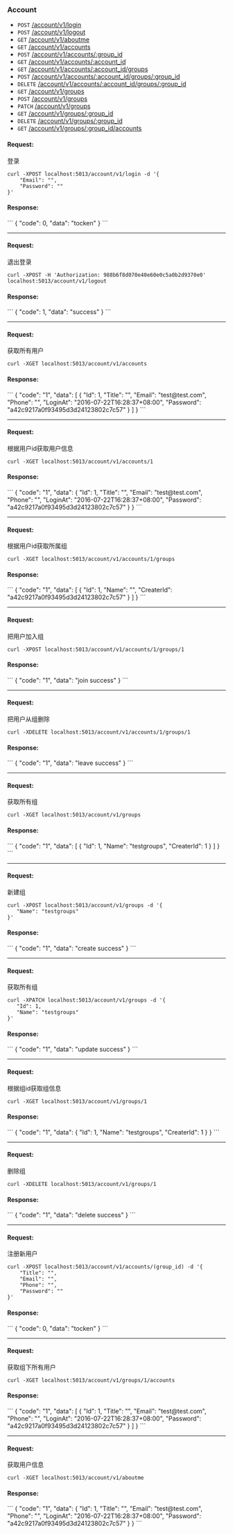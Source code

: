 ### Account

* `POST`   <a href="#012">/account/v1/login</a>
* `POST`   <a href="#001">/account/v1/logout</a>
* `GET`    <a href="#015">/account/v1/aboutme</a>
* `GET`    <a href="#002">/account/v1/accounts</a>
* `POST`   <a href="#013">/account/v1/accounts/:group_id</a>
* `GET`    <a href="#003">/account/v1/accounts/:account_id</a>
* `GET`    <a href="#004">/account/v1/accounts/:account_id/groups</a>
* `POST`   <a href="#005">/account/v1/accounts/:account_id/groups/:group_id</a>
* `DELETE` <a href="#006">/account/v1/accounts/:account_id/groups/:group_id</a>
* `GET`    <a href="#007">/account/v1/groups</a>
* `POST`   <a href="#008">/account/v1/groups</a>
* `PATCH`  <a href="#009">/account/v1/groups</a>
* `GET`    <a href="#010">/account/v1/groups/:group_id</a>
* `DELETE` <a href="#011">/account/v1/groups/:group_id</a>
* `GET`    <a href="#014">/account/v1/groups/:group_id/accounts</a>


<h4 name="012" id="012">Request:</h4>

登录

```
curl -XPOST localhost:5013/account/v1/login -d '{
	"Email": "",
	"Password": ""
}'
```
<h4>Response:</h4>
```
{
	"code": 0,
	"data": "tocken"
}
```

---

<h4 name="001" id="001">Request:</h4>

退出登录

```
curl -XPOST -H 'Authorization: 988b6f8d070e40e60e0c5a0b2d9370e0' localhost:5013/account/v1/logout
```
<h4>Response:</h4>
```
{
	"code": 1,
	"data": "success"
}
```

---

<h4 name="002" id="002">Request:</h4>

获取所有用户

```
curl -XGET localhost:5013/account/v1/accounts
```
<h4>Response:</h4>
```
{
  "code": "1",
  "data": [
    {
      "Id": 1,
      "Title": "",
      "Email": "test@test.com",
      "Phone": "",
      "LoginAt": "2016-07-22T16:28:37+08:00",
      "Password": "a42c9217a0f93495d3d24123802c7c57"
    }
  ]
}
```

---

<h4 name="003" id="003">Request:</h4>

根据用户id获取用户信息

```
curl -XGET localhost:5013/account/v1/accounts/1
```
<h4>Response:</h4>
```
{
  "code": "1",
  "data": {
    "Id": 1,
    "Title": "",
    "Email": "test@test.com",
    "Phone": "",
    "LoginAt": "2016-07-22T16:28:37+08:00",
    "Password": "a42c9217a0f93495d3d24123802c7c57"
  }
}
```

---

<h4 name="004" id="004">Request:</h4>

根据用户id获取所属组

```
curl -XGET localhost:5013/account/v1/accounts/1/groups
```
<h4>Response:</h4>
```
{
  "code": "1",
  "data": [
    {
      "Id": 1,
      "Name": "",
      "CreaterId": "a42c9217a0f93495d3d24123802c7c57"
    }
  ]
}
```

---

<h4 name="005" id="005">Request:</h4>

把用户加入组

```
curl -XPOST localhost:5013/account/v1/accounts/1/groups/1
```
<h4>Response:</h4>
```
{
  "code": "1",
  "data": "join success"
}
```

---

<h4 name="006" id="006">Request:</h4>

把用户从组删除

```
curl -XDELETE localhost:5013/account/v1/accounts/1/groups/1
```
<h4>Response:</h4>
```
{
  "code": "1",
  "data": "leave success"
}
```

---

<h4 name="007" id="007">Request:</h4>

获取所有组

```
curl -XGET localhost:5013/account/v1/groups
```
<h4>Response:</h4>
```
{
  "code": "1",
  "data": [
    {
      "Id": 1,
      "Name": "testgroups",
      "CreaterId": 1
    }
  ]
}
```

---

<h4 name="008" id="008">Request:</h4>

新建组

```
curl -XPOST localhost:5013/account/v1/groups -d '{
   "Name": "testgroups"
}'
```
<h4>Response:</h4>
```
{
  "code": "1",
  "data": "create success"
}
```

---

<h4 name="009" id="009">Request:</h4>

获取所有组

```
curl -XPATCH localhost:5013/account/v1/groups -d '{
   "Id": 1,
   "Name": "testgroups"
}'
```
<h4>Response:</h4>
```
{
  "code": "1",
  "data": "update success"
}
```

---

<h4 name="010" id="010">Request:</h4>

根据组id获取组信息

```
curl -XGET localhost:5013/account/v1/groups/1
```
<h4>Response:</h4>
```
{
  "code": "1",
  "data": {
    "Id": 1,
    "Name": "testgroups",
    "CreaterId": 1
  }
}
```


---

<h4 name="011" id="011">Request:</h4>

删除组

```
curl -XDELETE localhost:5013/account/v1/groups/1
```
<h4>Response:</h4>
```
{
  "code": "1",
  "data": "delete success"
}
```

---

<h4 name="013" id="013">Request:</h4>

注册新用户

```
curl -XPOST localhost:5013/account/v1/accounts/(group_id) -d '{
	"Title": "",
	"Email": "",
	"Phone": "",
	"Password": ""
}'
```
<h4>Response:</h4>
```
{
	"code": 0,
	"data": "tocken"
}
```

---

<h4 name="014" id="014">Request:</h4>

获取组下所有用户

```
curl -XGET localhost:5013/account/v1/groups/1/accounts
```
<h4>Response:</h4>
```
{
  "code": "1",
  "data": [
    {
      "Id": 1,
      "Title": "",
      "Email": "test@test.com",
      "Phone": "",
      "LoginAt": "2016-07-22T16:28:37+08:00",
      "Password": "a42c9217a0f93495d3d24123802c7c57"
    }
  ]
}
```

---

<h4 name="015" id="015">Request:</h4>

获取用户信息

```
curl -XGET localhost:5013/account/v1/aboutme
```
<h4>Response:</h4>
```
{
  "code": "1",
  "data": {
    "Id": 1,
    "Title": "",
    "Email": "test@test.com",
    "Phone": "",
    "LoginAt": "2016-07-22T16:28:37+08:00",
    "Password": "a42c9217a0f93495d3d24123802c7c57"
  }
}
```
